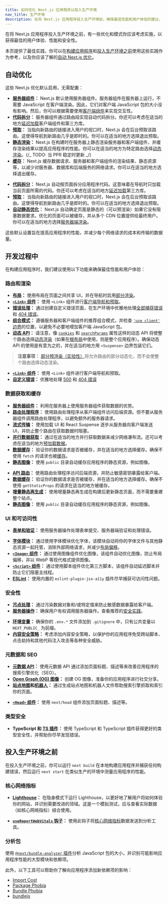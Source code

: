 ```yaml
---
title: 如何优化 Next.js 应用程序以投入生产环境
nav_title: 生产环境
description: 在将 Next.js 应用程序投入生产环境前，确保最佳性能和用户体验的建议。
---
```


在将 Next.js 应用程序投入生产环境之前，有一些优化和模式你应该考虑实施，以获得最佳的用户体验、性能和安全性。

本页提供了最佳实践，你可以在[构建应用程序](#during-development)和[投入生产环境之前](#before-going-to-production)使用这些实践作为参考，以及你应该了解的[自动 Next.js 优化](#automatic-optimizations)。

## 自动优化

这些 Next.js 优化默认启用，无需配置：

<AppOnly>

- **[服务器组件](/docs/app/building-your-application/rendering/server-components)：** Next.js 默认使用服务器组件。服务器组件在服务器上运行，不需要 JavaScript 在客户端渲染。因此，它们对客户端 JavaScript 包的大小没有影响。然后，你可以根据需要使用[客户端组件](/docs/app/building-your-application/rendering/client-components)来实现交互性。
- **[代码拆分](/docs/app/building-your-application/routing/linking-and-navigating#how-routing-and-navigation-works)：** 服务器组件通过路由段实现自动代码拆分。你还可以考虑在适当的地方[延迟加载](/docs/app/guides/lazy-loading)客户端组件和第三方库。
- **[预取](/docs/app/building-your-application/routing/linking-and-navigating#2-prefetching)：** 当指向新路由的链接进入用户的视口时，Next.js 会在后台预取该路由。这使得导航到新路由几乎是即时的。你可以在适当的地方选择退出预取。
- **[静态渲染](/docs/app/building-your-application/rendering/server-components#static-rendering-default)：** Next.js 在构建时在服务器上静态渲染服务器和客户端组件，并缓存渲染结果以提高应用程序的性能。你可以在适当的地方为特定路由选择[动态渲染](/docs/app/building-your-application/rendering/server-components#dynamic-rendering)。{/_ TODO: 当 PPR 稳定时更新 _/}
- **[缓存](/docs/app/deep-dive/caching)：** Next.js 缓存数据请求、服务器和客户端组件的渲染结果、静态资源等，以减少对服务器、数据库和后端服务的网络请求。你可以在适当的地方选择退出缓存。

</AppOnly>

<PagesOnly>

- **[代码拆分](/docs/pages/building-your-application/routing/pages-and-layouts)：** Next.js 自动按页面拆分应用程序代码。这意味着在导航时只加载当前页面所需的代码。你还可以考虑在适当的地方[延迟加载](/docs/pages/guides/lazy-loading)第三方库。
- **[预取](/docs/pages/api-reference/components/link#prefetch)：** 当指向新路由的链接进入用户的视口时，Next.js 会在后台预取该路由。这使得导航到新路由几乎是即时的。你可以在适当的地方选择退出预取。
- **[自动静态优化](/docs/pages/building-your-application/rendering/automatic-static-optimization)：** Next.js 自动确定页面是静态的（可以预渲染）如果它没有阻塞数据要求。优化的页面可以被缓存，并从多个 CDN 位置提供给最终用户。你可以在适当的地方选择[服务器端渲染](/docs/pages/building-your-application/data-fetching/get-server-side-props)。

</PagesOnly>

这些默认设置旨在提高应用程序的性能，并减少每个网络请求的成本和传输的数据量。

## 开发过程中

在构建应用程序时，我们建议使用以下功能来确保最佳性能和用户体验：

### 路由和渲染

<AppOnly>

- **[布局](/docs/app/building-your-application/routing/layouts-and-templates#layouts)：** 使用布局在页面之间共享 UI，并在导航时启用[部分渲染](/docs/app/building-your-application/routing/linking-and-navigating#4-partial-rendering)。
- **[`<Link>` 组件](/docs/app/building-your-application/routing/linking-and-navigating#link-component)：** 使用 `<Link>` 组件进行[客户端导航和预取](/docs/app/building-your-application/routing/linking-and-navigating#how-routing-and-navigation-works)。
- **[错误处理](/docs/app/building-your-application/routing/error-handling)：** 通过创建自定义错误页面，在生产环境中优雅地处理[全部捕获错误](/docs/app/building-your-application/routing/error-handling)和 [404 错误](/docs/app/api-reference/file-conventions/not-found)。
- **[组合模式](/docs/app/building-your-application/rendering/composition-patterns)：** 遵循服务器和客户端组件的推荐组合模式，并检查 [`'use client'` 边界](/docs/app/building-your-application/rendering/composition-patterns#moving-client-components-down-the-tree)的位置，以避免不必要地增加客户端 JavaScript 包。
- **[动态 API](/docs/app/building-your-application/rendering/server-components#dynamic-apis)：** 请注意，像 [`cookies`](/docs/app/api-reference/functions/cookies) 和 [`searchParams`](/docs/app/api-reference/file-conventions/page#searchparams-optional) 属性这样的动态 API 将使整个路由选择[动态渲染](/docs/app/building-your-application/rendering/server-components#dynamic-rendering)（如果在[根布局](/docs/app/building-your-application/routing/layouts-and-templates#root-layout-required)中使用，则是整个应用程序）。确保动态 API 的使用是有意为之的，并在适当的地方用 `<Suspense>` 边界包装它们。

> **注意事项：** [部分预渲染（实验性）](/blog/next-14#partial-prerendering-preview)将允许路由的部分动态化，而不会使整个路由选择动态渲染。

</AppOnly>

<PagesOnly>

- **[`<Link>` 组件](/docs/pages/building-your-application/routing/linking-and-navigating)：** 使用 `<Link>` 组件进行客户端导航和预取。
- **[自定义错误](/docs/pages/building-your-application/routing/custom-error)：** 优雅地处理 [500](/docs/pages/building-your-application/routing/custom-error#500-page) 和 [404 错误](/docs/pages/building-your-application/routing/custom-error#404-page)

</PagesOnly>

### 数据获取和缓存

<AppOnly>

- **[服务器组件](/docs/app/building-your-application/data-fetching/fetching)：** 利用在服务器上使用服务器组件获取数据的优势。
- **[路由处理程序](/docs/app/building-your-application/routing/route-handlers)：** 使用路由处理程序从客户端组件访问后端资源。但不要从服务器组件调用路由处理程序，以避免额外的服务器请求。
- **[流式传输](/docs/app/building-your-application/routing/loading-ui-and-streaming)：** 使用加载 UI 和 React Suspense 逐步从服务器向客户端发送 UI，并防止整个路由在获取数据时阻塞。
- **[并行数据获取](/docs/app/building-your-application/data-fetching/fetching#parallel-and-sequential-data-fetching)：** 通过在适当的地方并行获取数据来减少网络瀑布流。还可以考虑在适当的地方[预加载数据](/docs/app/building-your-application/data-fetching/fetching#preloading-data)。
- **[数据缓存](/docs/app/deep-dive/caching#data-cache)：** 验证你的数据请求是否被缓存，并在适当的地方选择缓存。确保不使用 `fetch` 的请求也被[缓存](/docs/app/api-reference/functions/unstable_cache)。
- **[静态图像](/docs/app/api-reference/file-conventions/public-folder)：** 使用 `public` 目录自动缓存应用程序的静态资源，例如图像。

</AppOnly>

<PagesOnly>

- **[API 路由](/docs/pages/building-your-application/routing/api-routes)：** 使用路由处理程序访问后端资源，并防止敏感密钥暴露给客户端。
- **[数据缓存](/docs/pages/building-your-application/data-fetching/get-static-props)：** 验证你的数据请求是否被缓存，并在适当的地方选择缓存。确保不使用 `getStaticProps` 的请求在适当的地方被缓存。
- **[增量静态再生成](/docs/pages/building-your-application/data-fetching/incremental-static-regeneration)：** 使用增量静态再生成在构建后更新静态页面，而不需要重建整个站点。
- **[静态图像](/docs/pages/api-reference/file-conventions/public-folder)：** 使用 `public` 目录自动缓存应用程序的静态资源，例如图像。

</PagesOnly>

### UI 和可访问性

<AppOnly>

- **[表单和验证](/docs/app/building-your-application/data-fetching/server-actions-and-mutations#forms)：** 使用服务器操作处理表单提交、服务器端验证和处理错误。

</AppOnly>

- **[字体模块](/docs/app/api-reference/components/font)：** 通过使用字体模块优化字体，该模块自动将你的字体文件与其他静态资源一起托管，消除外部网络请求，并减少[布局偏移](https://web.dev/articles/cls)。
- **[`<Image>` 组件](/docs/app/api-reference/components/image)：** 通过使用图像组件优化图像，该组件自动优化图像，防止布局偏移，并以 WebP 等现代格式提供图像。
- **[`<Script>` 组件](/docs/app/guides/scripts)：** 通过使用脚本组件优化第三方脚本，该组件自动延迟脚本并防止它们阻塞主线程。
- **[ESLint](/docs/architecture/accessibility#linting)：** 使用内置的 `eslint-plugin-jsx-a11y` 插件尽早捕获可访问性问题。

### 安全性

<AppOnly>

- **[污点处理](/docs/app/building-your-application/data-fetching/fetching#preventing-sensitive-data-from-being-exposed-to-the-client)：** 通过污染数据对象和/或特定值来防止敏感数据暴露给客户端。
- **[服务器操作](/docs/app/building-your-application/data-fetching/server-actions-and-mutations#authentication-and-authorization)：** 确保用户有权调用服务器操作。查看推荐的[安全实践](/blog/security-nextjs-server-components-actions)。

</AppOnly>

- **[环境变量](/docs/app/guides/environment-variables)：** 确保你的 `.env.*` 文件添加到 `.gitignore` 中，只有公共变量以 `NEXT_PUBLIC_` 为前缀。
- **[内容安全策略](/docs/app/guides/content-security-policy)：** 考虑添加内容安全策略，以保护你的应用程序免受跨站脚本、点击劫持和其他代码注入攻击等各种安全威胁。

### 元数据和 SEO

<AppOnly>

- **[元数据 API](/docs/app/getting-started/metadata-and-og-images)：** 使用元数据 API 通过添加页面标题、描述等来改善应用程序的搜索引擎优化（SEO）。
- **[Open Graph (OG) 图像](/docs/app/api-reference/file-conventions/metadata/opengraph-image)：** 创建 OG 图像，准备你的应用程序进行社交分享。
- **[站点地图](/docs/app/api-reference/functions/generate-sitemaps)和[机器人](/docs/app/api-reference/file-conventions/metadata/robots)：** 通过生成站点地图和机器人文件帮助搜索引擎抓取和索引你的页面。

</AppOnly>

<PagesOnly>

- **[`<Head>` 组件](/docs/pages/api-reference/components/head)：** 使用 `next/head` 组件添加页面标题、描述等。

</PagesOnly>

### 类型安全

- **TypeScript 和 [TS 插件](/docs/app/api-reference/config/typescript)：** 使用 TypeScript 和 TypeScript 插件获得更好的类型安全性，并帮助你尽早发现错误。

## 投入生产环境之前

在投入生产环境之前，你可以运行 `next build` 在本地构建应用程序并捕获任何构建错误，然后运行 `next start` 在类似生产的环境中测量应用程序的性能。

### 核心网络指标

- **[Lighthouse](https://developers.google.com/web/tools/lighthouse)：** 在隐身模式下运行 Lighthouse，以更好地了解用户将如何体验你的网站，并识别需要改进的领域。这是一个模拟测试，应与查看实际数据（如核心网络指标）结合使用。

<AppOnly>

- **[`useReportWebVitals` 钩子](/docs/app/api-reference/functions/use-report-web-vitals)：** 使用此钩子将[核心网络指标](https://web.dev/articles/vitals)数据发送到分析工具。

</AppOnly>

### 分析包

使用 [`@next/bundle-analyzer` 插件](/docs/app/guides/package-bundling#analyzing-javascript-bundles)分析 JavaScript 包的大小，并识别可能影响应用程序性能的大型模块和依赖项。

此外，以下工具可以帮助你了解向应用程序添加新依赖项的影响：

- [Import Cost](https://marketplace.visualstudio.com/items?itemName=wix.vscode-import-cost)
- [Package Phobia](https://packagephobia.com/)
- [Bundle Phobia](https://bundlephobia.com/)
- [bundlejs](https://bundlejs.com/)
